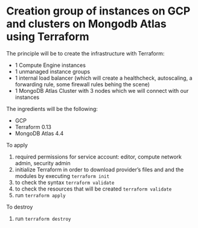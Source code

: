 # Creation group of instances on GCP and clusters on Mongodb Atlas using Terraform 

The principle will be to create the infrastructure with Terraform:
* 1 Compute Engine instances
* 1 unmanaged instance groups
* 1 internal load balancer (which will create a healthcheck, autoscaling, a forwarding rule, some firewall rules behing the scene)
* 1 MongoDB Atlas Cluster with 3 nodes which we will connect with our instances

The ingredients will be the following:
- GCP
- Terraform 0.13
- MongoDB Atlas 4.4

To apply
1) required permissions for service account: editor, compute network admin, security admin
2) initialize Terraform in order to download provider’s files and and the modules by executing ```terraform init```
3) to check the syntax ```terraform validate```
4) to check the resources that will be created ```terraform validate```
5) run ```terraform apply```

To destroy
1) run ```terraform destroy```

